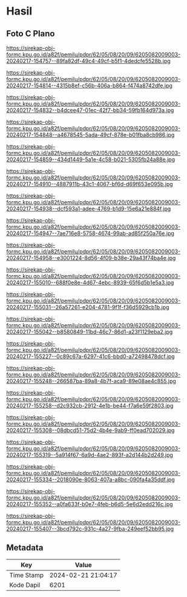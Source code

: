 # Hasil

## Foto C Plano

https://sirekap-obj-formc.kpu.go.id/a82f/pemilu/pdpr/62/05/08/20/09/6205082009003-20240217-154757--89fa82df-49c4-49cf-b5f1-4dedcfe5528b.jpg

https://sirekap-obj-formc.kpu.go.id/a82f/pemilu/pdpr/62/05/08/20/09/6205082009003-20240217-154814--4315b8ef-c56b-406a-b864-f474a8742dfe.jpg

https://sirekap-obj-formc.kpu.go.id/a82f/pemilu/pdpr/62/05/08/20/09/6205082009003-20240217-154832--b4dcee47-01ec-42f7-bb34-59fb164d973a.jpg

https://sirekap-obj-formc.kpu.go.id/a82f/pemilu/pdpr/62/05/08/20/09/6205082009003-20240217-154848--a4678545-5ada-49cf-878e-b01fba8cb986.jpg

https://sirekap-obj-formc.kpu.go.id/a82f/pemilu/pdpr/62/05/08/20/09/6205082009003-20240217-154859--434d1449-5a1e-4c58-b021-5305fb24a88e.jpg

https://sirekap-obj-formc.kpu.go.id/a82f/pemilu/pdpr/62/05/08/20/09/6205082009003-20240217-154910--4887911b-43c1-4067-bf6d-d69f653e095b.jpg

https://sirekap-obj-formc.kpu.go.id/a82f/pemilu/pdpr/62/05/08/20/09/6205082009003-20240217-154938--dcf593a1-adee-4769-b1d9-15e6a21e884f.jpg

https://sirekap-obj-formc.kpu.go.id/a82f/pemilu/pdpr/62/05/08/20/09/6205082009003-20240217-154947--7ae716e8-5758-4674-99ab-ad85f250a76e.jpg

https://sirekap-obj-formc.kpu.go.id/a82f/pemilu/pdpr/62/05/08/20/09/6205082009003-20240217-154958--e3001224-8d56-4f09-b38e-29a43f74ba4e.jpg

https://sirekap-obj-formc.kpu.go.id/a82f/pemilu/pdpr/62/05/08/20/09/6205082009003-20240217-155010--688f0e8e-4d67-4ebc-8939-65f6d5b1e5a3.jpg

https://sirekap-obj-formc.kpu.go.id/a82f/pemilu/pdpr/62/05/08/20/09/6205082009003-20240217-155031--26a57261-e204-4781-9f1f-f36d5929cb1b.jpg

https://sirekap-obj-formc.kpu.go.id/a82f/pemilu/pdpr/62/05/08/20/09/6205082009003-20240217-155042--b8580849-11bd-46c7-86d1-a23f1129eba2.jpg

https://sirekap-obj-formc.kpu.go.id/a82f/pemilu/pdpr/62/05/08/20/09/6205082009003-20240217-155227--0c89c67a-6297-41c6-bbd0-a72498478dcf.jpg

https://sirekap-obj-formc.kpu.go.id/a82f/pemilu/pdpr/62/05/08/20/09/6205082009003-20240217-155248--266587ba-89a8-4b7f-aca9-89e08ae4c855.jpg

https://sirekap-obj-formc.kpu.go.id/a82f/pemilu/pdpr/62/05/08/20/09/6205082009003-20240217-155258--d2c932cb-2912-4e1b-be44-f7a6e59f2803.jpg

https://sirekap-obj-formc.kpu.go.id/a82f/pemilu/pdpr/62/05/08/20/09/6205082009003-20240217-155308--08dbcd51-75d2-4b4e-9ab9-ff0ead702029.jpg

https://sirekap-obj-formc.kpu.go.id/a82f/pemilu/pdpr/62/05/08/20/09/6205082009003-20240217-155319--5a914f67-6a9d-4ae2-893f-a2d144b2d249.jpg

https://sirekap-obj-formc.kpu.go.id/a82f/pemilu/pdpr/62/05/08/20/09/6205082009003-20240217-155334--2018090e-8063-407a-a8bc-090fa4a35ddf.jpg

https://sirekap-obj-formc.kpu.go.id/a82f/pemilu/pdpr/62/05/08/20/09/6205082009003-20240217-155352--a0fa633f-b0e7-4feb-b6d5-5e6d2edd216c.jpg

https://sirekap-obj-formc.kpu.go.id/a82f/pemilu/pdpr/62/05/08/20/09/6205082009003-20240217-155407--3bcd792c-931c-4a27-9fba-249eef52bb95.jpg


## Metadata

| Key        | Value               |
| ---------- | ------------------- |
| Time Stamp | 2024-02-21 21:04:17 |
| Kode Dapil | 6201                |



